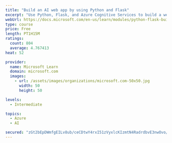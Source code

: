```yaml
---
title: "Build an AI web app by using Python and Flask"
excerpt: "Use Python, Flask, and Azure Cognitive Services to build a web app that incorporates AI"
webUrl: https://docs.microsoft.com/en-us/learn/modules/python-flask-build-ai-web-app/
type: course
price: Free
length: PT1H15M
ratings:
  count: 804
  average: 4.767413
heat: 52

provider:
  name: Microsoft Learn
  domain: microsoft.com
  images:
    - url: /assets/images/organizations/microsoft.com-50x50.jpg
      width: 50
      height: 50

levels:
  - Intermediate

topics:
  - Azure
  - AI

secured: "zGt2bEpDWmfgEILv8ub/ceCDtwY4rxI51zVyxlcKIzmtN4RadrdbvE3nwOvo/fDqnp9KKycBUe2mGU+wXwdRSawDSPV4MerrnpmGqOH1h3rQedfqE3pscamGiGs7cAGdBgEAZpUjjZL+ortvvHlTjUNCwN0vu6vtTHAL9XQay77hZ1+14z7zULzApoD2V3Gi+syqUoiPuVbJDjYUjXqOC0Sxs5HF1m3QhXteNfd0EMexGTFiZOqJybEA5pWzzUOJvVzzf/TNg4R8yFpBaOovv2KIQQA+9WuZrNklzz7KKgeyyznUu+LZSZ6anXhb680Vy5JjEDIAHGDw0FmGacrWxCAs5GW9ivLyH/RC7PgvAL47l4XmNnGK4YQ/9Ju/GiZHN5y+x5xs6sjU2v1FXAEgHuC4zfOLBJTCLfTXhj0ZKlc=;2S0mACzntPC2lAeLiNGz7w=="
---
```


